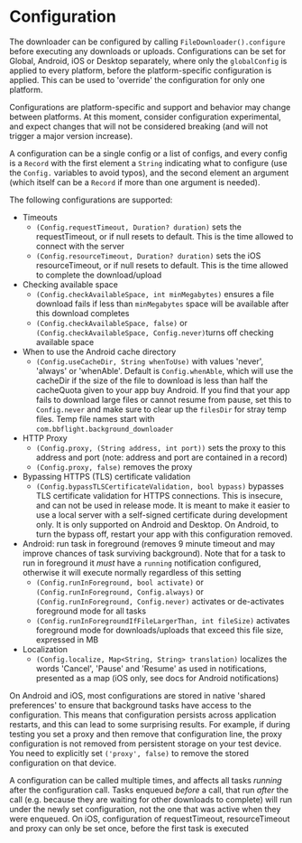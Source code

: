 # Configuration

The downloader can be configured by calling `FileDownloader().configure` before executing any downloads or uploads. Configurations can be set for Global, Android, iOS or Desktop separately, where only the `globalConfig` is applied to every platform, before the platform-specific configuration is applied. This can be used to 'override' the configuration for only one platform.

Configurations are platform-specific and support and behavior may change between platforms. At this moment, consider configuration experimental, and expect changes that will not be considered breaking (and will not trigger a major version increase).

A configuration can be a single config or a list of configs, and every config is a `Record` with the first element a `String` indicating what to configure (use the `Config.` variables to avoid typos), and the second element an argument (which itself can be a `Record` if more than one argument is needed).

The following configurations are supported:
* Timeouts
  - `(Config.requestTimeout, Duration? duration)` sets the requestTimeout, or if null resets to default. This is the time allowed to connect with the server
  - `(Config.resourceTimeout, Duration? duration)` sets the iOS resourceTimeout, or if null resets to default. This is the time allowed to complete the download/upload
* Checking available space
  - `(Config.checkAvailableSpace, int minMegabytes)` ensures a file download fails if less than `minMegabytes` space will be available after this download completes
  - `(Config.checkAvailableSpace, false)` or `(Config.checkAvailableSpace, Config.never)`turns off checking available space
* When to use the Android cache directory
  - `(Config.useCacheDir, String whenToUse)` with values 'never', 'always' or 'whenAble'. Default is `Config.whenAble`, which will use the cacheDir if the size of the file to download is less than half the cacheQuota given to your app buy Android. If you find that your app fails to download large files or cannot resume from pause, set this to `Config.never` and make sure to clear up the `filesDir` for stray temp files. Temp file names start with `com.bbflight.background_downloader`
* HTTP Proxy
  - `(Config.proxy, (String address, int port))` sets the proxy to this address and port (note: address and port are contained in a record)
  - `(Config.proxy, false)` removes the proxy
* Bypassing HTTPS (TLS) certificate validation
  - `(Config.bypassTLSCertificateValidation, bool bypass)`  bypasses TLS certificate validation for HTTPS connections. This is insecure, and can not be used in release mode. It is meant to make it easier to use a local server with a self-signed certificate during development only. It is only supported on Android and Desktop. On Android, to turn the bypass off, restart your app with this configuration removed.
* Android: run task in foreground (removes 9 minute timeout and may improve chances of task surviving background). Note that for a task to run in foreground it _must_ have a `running` notification configured, otherwise it will execute normally regardless of this setting
  - `(Config.runInForeground, bool activate)` or `(Config.runInForeground, Config.always)` or `(Config.runInForeground, Config.never)` activates or de-activates foreground mode for all tasks
  - `(Config.runInForegroundIfFileLargerThan, int fileSize)` activates foreground mode for downloads/uploads that exceed this file size, expressed in MB
* Localization
  - `(Config.localize, Map<String, String> translation)` localizes the words 'Cancel', 'Pause' and 'Resume' as used in notifications, presented as a map (iOS only, see docs for Android notifications)

On Android and iOS, most configurations are stored in native 'shared preferences' to ensure that background tasks have access to the configuration. This means that configuration persists across application restarts, and this can lead to some surprising results. For example, if during testing you set a proxy and then remove that configuration line, the proxy configuration is not removed from persistent storage on your test device. You need to explicitly set `('proxy', false)` to remove the stored configuration on that device. 

A configuration can be called multiple times, and affects all tasks *running* after the configuration call. Tasks enqueued _before_ a call, that run _after_ the call (e.g. because they are waiting for other downloads to complete) will run under the newly set configuration, not the one that was active when they were enqueued. On iOS, configuration of requestTimeout, resourceTimeout and proxy can only be set once, before the first task is executed
